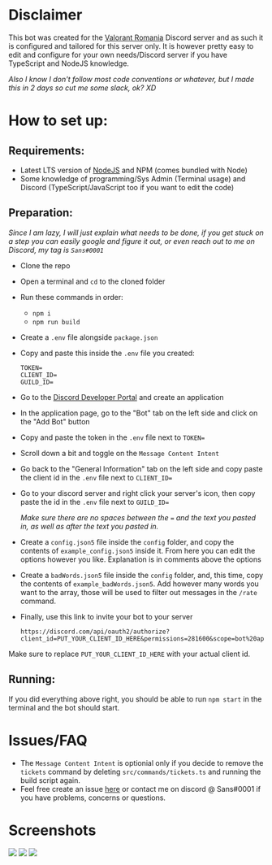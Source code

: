 # Disclaimer

This bot was created for the [Valorant Romania](https://discord.gg/valorantromania) Discord server and as such it is configured and tailored for this server only. It is however pretty easy to edit and configure for your own needs/Discord server if you have TypeScript and NodeJS knowledge.

_Also I know I don't follow most code conventions or whatever, but I made this in 2 days so cut me some slack, ok? XD_

# How to set up:

## Requirements:

- Latest LTS version of [NodeJS](https://nodejs.org) and NPM (comes bundled with Node)
- Some knowledge of programming/Sys Admin (Terminal usage) and Discord (TypeScript/JavaScript too if you want to edit the code)

## Preparation:

_Since I am lazy, I will just explain what needs to be done, if you get stuck on a step you can easily google and figure it out, or even reach out to me on Discord, my tag is `Sans#0001`_

- Clone the repo
- Open a terminal and `cd` to the cloned folder
- Run these commands in order:
  - `npm i`
  - `npm run build`
- Create a `.env` file alongside `package.json`
- Copy and paste this inside the `.env` file you created:

  ```
  TOKEN=
  CLIENT_ID=
  GUILD_ID=
  ```

- Go to the [Discord Developer Portal](https://discord.com/developers/applications) and create an application
- In the application page, go to the "Bot" tab on the left side and click on the "Add Bot" button
- Copy and paste the token in the `.env` file next to `TOKEN=`
- Scroll down a bit and toggle on the `Message Content Intent`
- Go back to the "General Information" tab on the left side and copy paste the client id in the `.env` file next to `CLIENT_ID=`
- Go to your discord server and right click your server's icon, then copy paste the id in the `.env` file next to `GUILD_ID=`

  _Make sure there are no spaces between the `=` and the text you pasted in, as well as after the text you pasted in._
- Create a `config.json5` file inside the `config` folder, and copy the contents of `example_config.json5` inside it. From here you can edit the options however you like. Explanation is in comments above the options
- Create a `badWords.json5` file inside the `config` folder, and, this time, copy the contents of `example_badWords.json5`. Add however many words you want to the array, those will be used to filter out messages in the `/rate` command.
- Finally, use this link to invite your bot to your server

  ```
  https://discord.com/api/oauth2/authorize?client_id=PUT_YOUR_CLIENT_ID_HERE&permissions=281600&scope=bot%20applications.commands
  ```

Make sure to replace `PUT_YOUR_CLIENT_ID_HERE` with your actual client id.

## Running:

If you did everything above right, you should be able to run `npm start` in the terminal and the bot should start.

# Issues/FAQ

- The `Message Content Intent` is optionial only if you decide to remove the `tickets` command by deleting `src/commands/tickets.ts` and running the build script again.
- Feel free create an issue [here](https://github.com/Sans3108/valro-lfg/issues) or contact me on discord @ Sans#0001 if you have problems, concerns or questions.

# Screenshots

![](https://media.discordapp.net/attachments/1062400951622828145/1064237481337290952/image.png)
![](https://media.discordapp.net/attachments/1062400951622828145/1064237467915526144/image.png)
![](https://media.discordapp.net/attachments/1062400951622828145/1064237821784768592/image.png)
